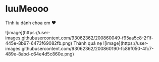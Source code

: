 # IuuMeooo
<p> Tình iu dành choa em ❤️️ <p/>
![image](https://user-images.githubusercontent.com/93062362/200860049-f95aa5c8-2f1f-445e-8b97-6473f69082fb.png)
Thành quả nẹ 
![image](https://user-images.githubusercontent.com/93062362/200860190-fc86f050-4fc7-489e-8abd-c64e4d5c860e.png)

